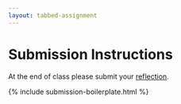 ```yaml
---
layout: tabbed-assignment
---
```


# Submission Instructions

At the end of class please submit your [reflection][template].

{% include submission-boilerplate.html %}

<!-- Don't edit links here, change them in _data/assignment.yml instead, -->

[slides]: <{{site.data.assignment.slides}}>
[template]: <{{site.data.assignment.template}}>
